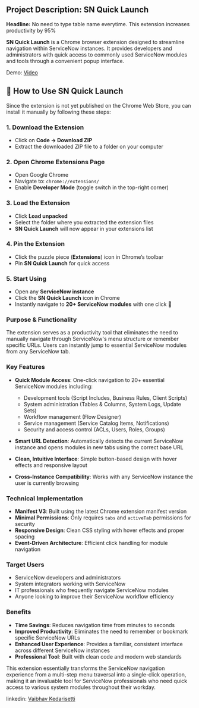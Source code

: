 ## Project Description: SN Quick Launch

**Headline:** No need to type table name everytime. This extension increases productivity by 95%

**SN Quick Launch** is a Chrome browser extension designed to streamline navigation within ServiceNow instances. It provides developers and administrators with quick access to commonly used ServiceNow modules and tools through a convenient popup interface.

Demo: [Video](https://drive.google.com/file/d/1v3cq8XqlO53QbUhUkIptTyUjii89Atlr/view?usp=sharing)

## 🚀 **How to Use SN Quick Launch**

Since the extension is not yet published on the Chrome Web Store, you can install it manually by following these steps:

### **1. Download the Extension**
- Click on **Code → Download ZIP**
- Extract the downloaded ZIP file to a folder on your computer

### **2. Open Chrome Extensions Page**
- Open Google Chrome
- Navigate to: `chrome://extensions/`
- Enable **Developer Mode** (toggle switch in the top-right corner)

### **3. Load the Extension**
- Click **Load unpacked**
- Select the folder where you extracted the extension files
- **SN Quick Launch** will now appear in your extensions list

### **4. Pin the Extension**
- Click the puzzle piece (**Extensions**) icon in Chrome’s toolbar
- Pin **SN Quick Launch** for quick access

### **5. Start Using**
- Open any **ServiceNow instance**
- Click the **SN Quick Launch** icon in Chrome
- Instantly navigate to **20+ ServiceNow modules** with one click 🚀

### **Purpose & Functionality**
The extension serves as a productivity tool that eliminates the need to manually navigate through ServiceNow's menu structure or remember specific URLs. Users can instantly jump to essential ServiceNow modules from any ServiceNow tab.

### **Key Features**
- **Quick Module Access**: One-click navigation to 20+ essential ServiceNow modules including:
  - Development tools (Script Includes, Business Rules, Client Scripts)
  - System administration (Tables & Columns, System Logs, Update Sets)
  - Workflow management (Flow Designer)
  - Service management (Service Catalog Items, Notifications)
  - Security and access control (ACLs, Users, Roles, Groups)

- **Smart URL Detection**: Automatically detects the current ServiceNow instance and opens modules in new tabs using the correct base URL
- **Clean, Intuitive Interface**: Simple button-based design with hover effects and responsive layout
- **Cross-Instance Compatibility**: Works with any ServiceNow instance the user is currently browsing

### **Technical Implementation**
- **Manifest V3**: Built using the latest Chrome extension manifest version
- **Minimal Permissions**: Only requires `tabs` and `activeTab` permissions for security
- **Responsive Design**: Clean CSS styling with hover effects and proper spacing
- **Event-Driven Architecture**: Efficient click handling for module navigation

### **Target Users**
- ServiceNow developers and administrators
- System integrators working with ServiceNow
- IT professionals who frequently navigate ServiceNow modules
- Anyone looking to improve their ServiceNow workflow efficiency

### **Benefits**
- **Time Savings**: Reduces navigation time from minutes to seconds
- **Improved Productivity**: Eliminates the need to remember or bookmark specific ServiceNow URLs
- **Enhanced User Experience**: Provides a familiar, consistent interface across different ServiceNow instances
- **Professional Tool**: Built with clean code and modern web standards

This extension essentially transforms the ServiceNow navigation experience from a multi-step menu traversal into a single-click operation, making it an invaluable tool for ServiceNow professionals who need quick access to various system modules throughout their workday.

linkedin: [Vaibhav Kedarisetti](https://www.linkedin.com/in/vaibhav-kedarisetti/)
